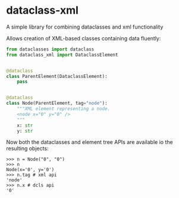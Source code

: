 # dataclass-xml
A simple library for combining dataclasses and xml functionality

Allows creation of XML-based classes containing data fluently:

```python
from dataclasses import dataclass
from dataclass_xml import DataclassElement


@dataclass
class ParentElement(DataclassElement):
    pass


@dataclass
class Node(ParentElement, tag="node"):
    """XML element representing a node.
    <node x="0" y="0" />
    """
    x: str
    y: str
```

Now both the dataclasses and element tree APIs are available io the resulting objects:

```pydocstring
>>> n = Node("0", "0")
>>> n
Node(x='0', y='0')
>>> n.tag # xml api
'node'
>>> n.x # dcls api
'0'
```
